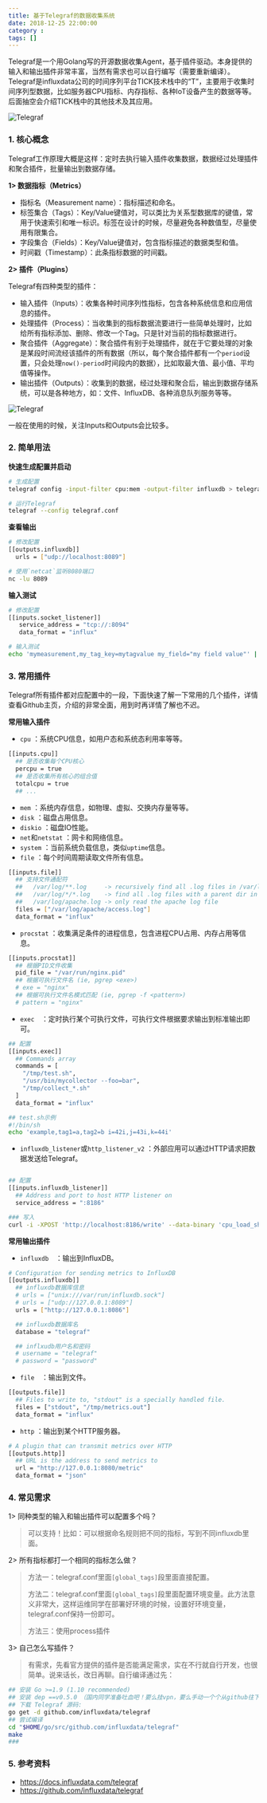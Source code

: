 ```yaml
---
title: 基于Telegraf的数据收集系统
date: 2018-12-25 22:00:00
category :
tags: []
---
```


Telegraf是一个用Golang写的开源数据收集Agent，基于插件驱动。本身提供的输入和输出插件非常丰富，当然有需求也可以自行编写（需要重新编译）。Telegraf是influxdata公司的时间序列平台TICK技术栈中的“T”，主要用于收集时间序列型数据，比如服务器CPU指标、内存指标、各种IoT设备产生的数据等等。后面抽空会介绍TICK栈中的其他技术及其应用。

![Telegraf](../images/telegraf-1.png)

### 1. 核心概念

Telegraf工作原理大概是这样：定时去执行输入插件收集数据，数据经过处理插件和聚合插件，批量输出到数据存储。

**1> 数据指标（Metrics）**

- 指标名（Measurement name）：指标描述和命名。
- 标签集合（Tags）：Key/Value键值对，可以类比为关系型数据库的键值，常用于快速索引和唯一标识。标签在设计的时候，尽量避免各种数值型，尽量使用有限集合。
- 字段集合（Fields）：Key/Value键值对，包含指标描述的数据类型和值。
- 时间戳（Timestamp）：此条指标数据的时间戳。

**2> 插件（Plugins）**

Telegraf有四种类型的插件：

- 输入插件（Inputs）：收集各种时间序列性指标，包含各种系统信息和应用信息的插件。
- 处理插件（Process）：当收集到的指标数据流要进行一些简单处理时，比如给所有指标添加、删除、修改一个Tag。只是针对当前的指标数据进行。
- 聚合插件（Aggregate）：聚合插件有别于处理插件，就在于它要处理的对象是某段时间流经该插件的所有数据（所以，每个聚合插件都有一个`period`设置，只会处理`now()-period`时间段内的数据），比如取最大值、最小值、平均值等操作。
- 输出插件（Outputs）：收集到的数据，经过处理和聚合后，输出到数据存储系统，可以是各种地方，如：文件、InfluxDB、各种消息队列服务等等。

![Telegraf](../images/telegraf-2.png)

一般在使用的时候，关注Inputs和Outputs会比较多。

### 2. 简单用法

**快速生成配置并启动**

```bash
# 生成配置
telegraf config -input-filter cpu:mem -output-filter influxdb > telegraf.conf

# 运行Telegraf
telegraf --config telegraf.conf
```

**查看输出**

```bash
# 修改配置
[[outputs.influxdb]]
  urls = ["udp://localhost:8089"]

# 使用`netcat`监听8080端口
nc -lu 8089
```

**输入测试**

```bash
# 修改配置
[[inputs.socket_listener]]
   service_address = "tcp://:8094"
   data_format = "influx"

# 输入测试
echo 'mymeasurement,my_tag_key=mytagvalue my_field="my field value"' | nc localhost 8094
```

### 3. 常用插件

Telegraf所有插件都对应配置中的一段，下面快速了解一下常用的几个插件，详情查看Github主页，介绍的非常全面，用到时再详情了解也不迟。

**常用输入插件**

- `cpu` ：系统CPU信息，如用户态和系统态利用率等等。
  
```bash
[[inputs.cpu]]
  ## 是否收集每个CPU核心
  percpu = true
  ## 是否收集所有核心的组合值
  totalcpu = true
  ## ...
```
- `mem` ：系统内存信息，如物理、虚拟、交换内存量等等。
- `disk` ：磁盘占用信息。
- `diskio` ：磁盘IO性能。
- `net`和`netstat` ：网卡和网络信息。
- `system` ：当前系统负载信息，类似`uptime`信息。
- `file` ：每个时间周期读取文件所有信息。
  
```bash
[[inputs.file]]
  ## 支持文件通配符
  ##   /var/log/**.log     -> recursively find all .log files in /var/log
  ##   /var/log/*/*.log    -> find all .log files with a parent dir in /var/log
  ##   /var/log/apache.log -> only read the apache log file
  files = ["/var/log/apache/access.log"]
  data_format = "influx"
```

- `procstat` ：收集满足条件的进程信息，包含进程CPU占用、内存占用等信息。
  
```bash
[[inputs.procstat]]
  ## 根据PID文件收集
  pid_file = "/var/run/nginx.pid"
  ## 根据可执行文件名 (ie, pgrep <exe>)
  # exe = "nginx"
  ## 根据可执行文件名模式匹配 (ie, pgrep -f <pattern>)
  # pattern = "nginx"
```
- `exec`　：定时执行某个可执行文件，可执行文件根据要求输出到标准输出即可。
  
```bash
## 配置
[[inputs.exec]]
  ## Commands array
  commands = [
    "/tmp/test.sh",
    "/usr/bin/mycollector --foo=bar",
    "/tmp/collect_*.sh"
  ]
  data_format = "influx"

## test.sh示例
#!/bin/sh
echo 'example,tag1=a,tag2=b i=42i,j=43i,k=44i'

```

- `influxdb_listener`或`http_listener_v2` ：外部应用可以通过HTTP请求把数据发送给Telegraf。
```bash

## 配置
[[inputs.influxdb_listener]]
  ## Address and port to host HTTP listener on
  service_address = ":8186"

### 写入
curl -i -XPOST 'http://localhost:8186/write' --data-binary 'cpu_load_short,host=server01,region=us-west value=0.64 1434055562000000000'
```

**常用输出插件**

- `influxdb`　：输出到InfluxDB。
```bash
# Configuration for sending metrics to InfluxDB
[[outputs.influxdb]]
  ## influxdb数据库信息
  # urls = ["unix:///var/run/influxdb.sock"]
  # urls = ["udp://127.0.0.1:8089"]
  urls = ["http://127.0.0.1:8086"]

  ## influxdb数据库名
  database = "telegraf"

  ## inflxudb用户名和密码
  # username = "telegraf"
  # password = "password"
```

- `file`　：输出到文件。
```bash
[[outputs.file]]
  ## Files to write to, "stdout" is a specially handled file.
  files = ["stdout", "/tmp/metrics.out"]
  data_format = "influx"
```

- `http` ：输出到某个HTTP服务器。
```bash
# A plugin that can transmit metrics over HTTP
[[outputs.http]]
  ## URL is the address to send metrics to
  url = "http://127.0.0.1:8080/metric"
  data_format = "json"
```  

### 4. 常见需求

1> 同种类型的输入和输出插件可以配置多个吗？

> 可以支持！比如：可以根据命名规则把不同的指标，写到不同influxdb里面。

2> 所有指标都打一个相同的指标怎么做？

> 方法一：telegraf.conf里面`[global_tags]`段里面直接配置。
>
> 方法二：telegraf.conf里面`[global_tags]`段里面配置环境变量。此方法意义非常大，这样运维同学在部署好环境的时候，设置好环境变量，telegraf.conf保持一份即可。
> 
> 方法三：使用process插件

3> 自己怎么写插件？

> 有需求，先看官方提供的插件是否能满足需求，实在不行就自行开发，也很简单。说来话长，改日再聊。自行编译通过先：

``` bash
## 安装 Go >=1.9 (1.10 recommended)
## 安装 dep ==v0.5.0　（国内同学准备吐血吧！要么挂vpn，要么手动一个个从github往下扒）
## 下载 Telegraf 源码:
go get -d github.com/influxdata/telegraf
## 尝试编译
cd "$HOME/go/src/github.com/influxdata/telegraf"
make
###
```

### 5. 参考资料

- https://docs.influxdata.com/telegraf
- https://github.com/influxdata/telegraf